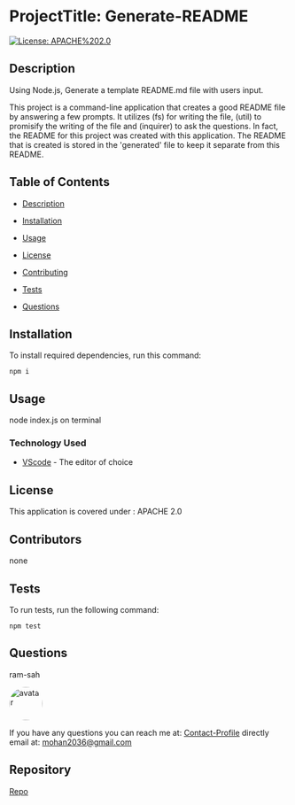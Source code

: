 # ProjectTitle: Generate-README

[![License: APACHE%202.0](https://img.shields.io/badge/License-APACHE%202.0-green.svg)](https://opensource.org/licenses/APACHE%202.0)

## Description

Using Node.js, Generate a template README.md file with users input.

This project is a command-line application that creates a good README file by answering a few prompts. It utilizes (fs) for writing the file, (util) to promisify the writing of the file and (inquirer) to ask the questions. In fact, the README for this project was created with this application. The README that is created is stored in the 'generated' file to keep it separate from this README.

## Table of Contents   

* [Description](#description)
    
* [Installation](#Installation)
            
* [Usage](#usage)
            
* [License](#license)
            
* [Contributing](#contributors)
            
* [Tests](#tests)
            
* [Questions](#questions)

## Installation

To install required dependencies, run this command:
````
npm i
````

## Usage

node index.js on terminal 

### Technology Used 
* [VScode](https://code.visualstudio.com/) - The editor of choice
    
## License

This application is covered under : APACHE 2.0

## Contributors

none

## Tests

To run tests, run the following command:
````
npm test
````

## Questions

ram-sah
                
<img src="https://github.com/ram-sah.png" alt="avatar" style="border-radius: 30px" width="60" />
            
If you have any questions you can reach me at: 
 [Contact-Profile](https://github.com/ram-sah) directly email at: mohan2036@gmail.com

## Repository

 [Repo](https://github.com/ram-sah/Generate-README)

    
